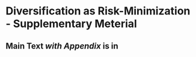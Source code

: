 # Diversification as Risk-Minimization - Supplementary Meterial

## Main Text _with Appendix_ is in 

